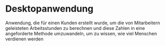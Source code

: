 # Desktopanwendung

Anwendung, die für einen Kunden erstellt wurde, um die von Mitarbeitern geleisteten Arbeitsstunden zu berechnen und diese Zahlen in eine angeforderte Methode umzuwandeln, um zu wissen, wie viel Menschen verdienen werden
